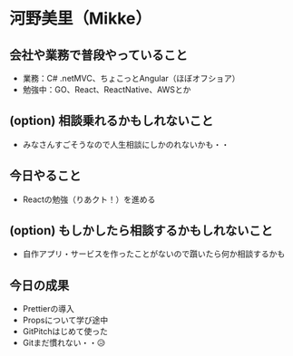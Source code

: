 # 河野美里（Mikke）

## 会社や業務で普段やっていること
- 業務：C# .netMVC、ちょこっとAngular（ほぼオフショア）
- 勉強中：GO、React、ReactNative、AWSとか

## (option) 相談乗れるかもしれないこと
- みなさんすごそうなので人生相談にしかのれないかも・・

## 今日やること
- Reactの勉強（りあクト！）を進める

## (option) もしかしたら相談するかもしれないこと
- 自作アプリ・サービスを作ったことがないので躓いたら何か相談するかも

## 今日の成果
- Prettierの導入
- Propsについて学び途中
- GitPitchはじめて使った
- Gitまだ慣れない・・😥

